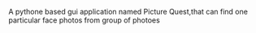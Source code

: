 A pythone based gui application named Picture Quest,that can find one particular face photos from group of photoes
